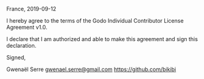 France, 2019-09-12

I hereby agree to the terms of the Godo Individual Contributor License Agreement v1.0.

I declare that I am authorized and able to make this agreement and sign this declaration.

Signed,

Gwenaël Serre gwenael.serre@gmail.com https://github.com/bikibi
